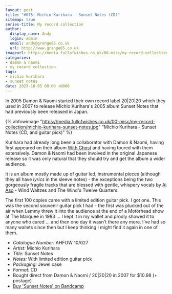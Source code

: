 ```yaml
---
layout: post
title: "#075: Michio Kurihara - Sunset Notes (CD)"
sitemap: true
series-title: My record collection
author:
  display_name: Andy
  login: admin
  email: andy@grange85.co.uk
  url: http://www.grange85.co.uk
imageurl: https://media.fullofwishes.co.uk/00-misc/my-record-collection/michio-kurihara-sunset-notes.jpg
categories:
- damon & naomi
- my record collection
tags:
- michio kurihara
- sunset notes
date: 2023-10-05 00:00 +0000
---
```

In 2005 Damon & Naomi started their own record label 20\|20\|20 which they used in 2007 to release Michio Kurihara's 2005 album Sunset Notes that had previously been released in Japan.

{% ahfowimage "https://media.fullofwishes.co.uk/00-misc/my-record-collection/michio-kurihara-sunset-notes.jpg" "Michio Kurihara - Sunset Notes (CD, and guitar pick)" %}

Kurihara had already long been a collaborator with Damon & Naomi, having first appeared on their album [With Ghost]() and having toured with them extensively. Damon & Naomi had been involved in the original Japanese release so it was only natural that they should try and get the album a wider audience.

It is an album mostly made up of guitar led, instrumental pieces (although they all have _lyrics_ in the sleeve notes) - the exceptions being the two gorgeously fragile tracks that are blessed with gentle, whispery vocals by [Ai Aso]() - Wind Waltzes and  The Wind's Twelve Quarters.

The first 100 copies came with a limited edition guitar pick. I got one. This was the second souvenir guitar pick I had - the first was plucked out of the air when Lemmy threw it into the audience at the end of a Mot&ouml;rhead show at The Marquee in 1983 ... I kept it in my wallet and prodly showed it to anyone who cared ... and then one day it wasn't there any more. I've had so many wallets since then but I keep thinking I might find it again in one of them.

 - *Catalogue Number:* AHFOW 10/027
 - *Artist:* Michio Kurihara
 - *Title:* Sunset Notes
 - *Notes:* With limited edition guitar pick
 - *Packaging:* Jewel case
 - *Format:* CD
 - Bought direct from Damon & Naomi / 20\|20\|20 in 2007 for $10.98 (+ postage)
 - [Buy 'Sunset Notes' on Bandcamp](https://pedalrecords.bandcamp.com/album/sunset-notes)
